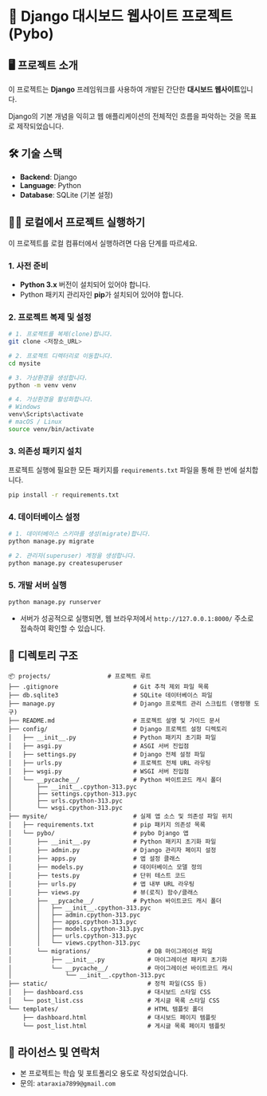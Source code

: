 # 📄 Django 대시보드 웹사이트 프로젝트 (Pybo)

## 🖥️ 프로젝트 소개

이 프로젝트는 **Django** 프레임워크를 사용하여 개발된 간단한 **대시보드 웹사이트**입니다.

Django의 기본 개념을 익히고 웹 애플리케이션의 전체적인 흐름을 파악하는 것을 목표로 제작되었습니다.

## 🛠️ 기술 스택

- **Backend**: Django
- **Language**: Python
- **Database**: SQLite (기본 설정)

## 🏃‍♂️ 로컬에서 프로젝트 실행하기

이 프로젝트를 로컬 컴퓨터에서 실행하려면 다음 단계를 따르세요.

### 1. 사전 준비

- **Python 3.x** 버전이 설치되어 있어야 합니다.
- Python 패키지 관리자인 **pip**가 설치되어 있어야 합니다.

### 2. 프로젝트 복제 및 설정

```bash
# 1. 프로젝트를 복제(clone)합니다.
git clone <저장소_URL>

# 2. 프로젝트 디렉터리로 이동합니다.
cd mysite

# 3. 가상환경을 생성합니다.
python -m venv venv

# 4. 가상환경을 활성화합니다.
# Windows
venv\Scripts\activate
# macOS / Linux
source venv/bin/activate
```

### 3. 의존성 패키지 설치

프로젝트 실행에 필요한 모든 패키지를 `requirements.txt` 파일을 통해 한 번에 설치합니다.

```bash
pip install -r requirements.txt
```

### 4. 데이터베이스 설정

```bash
# 1. 데이터베이스 스키마를 생성(migrate)합니다.
python manage.py migrate

# 2. 관리자(superuser) 계정을 생성합니다.
python manage.py createsuperuser
```

### 5. 개발 서버 실행

```bash
python manage.py runserver
```

- 서버가 성공적으로 실행되면, 웹 브라우저에서 `http://127.0.0.1:8000/` 주소로 접속하여 확인할 수 있습니다.

## 📂 디렉토리 구조

```text
📦 projects/                # 프로젝트 루트
├── .gitignore                     # Git 추적 제외 파일 목록
├── db.sqlite3                     # SQLite 데이터베이스 파일
├── manage.py                      # Django 프로젝트 관리 스크립트 (명령행 도구)
├── README.md                      # 프로젝트 설명 및 가이드 문서
├── config/                        # Django 프로젝트 설정 디렉토리
│   ├── __init__.py                # Python 패키지 초기화 파일
│   ├── asgi.py                    # ASGI 서버 진입점
│   ├── settings.py                # Django 전체 설정 파일
│   ├── urls.py                    # 프로젝트 전체 URL 라우팅
│   ├── wsgi.py                    # WSGI 서버 진입점
│   └── __pycache__/               # Python 바이트코드 캐시 폴더
│       ├── __init__.cpython-313.pyc
│       ├── settings.cpython-313.pyc
│       ├── urls.cpython-313.pyc
│       └── wsgi.cpython-313.pyc
├── mysite/                        # 실제 앱 소스 및 의존성 파일 위치
│   ├── requirements.txt           # pip 패키지 의존성 목록
│   └── pybo/                      # pybo Django 앱
│       ├── __init__.py            # Python 패키지 초기화 파일
│       ├── admin.py               # Django 관리자 페이지 설정
│       ├── apps.py                # 앱 설정 클래스
│       ├── models.py              # 데이터베이스 모델 정의
│       ├── tests.py               # 단위 테스트 코드
│       ├── urls.py                # 앱 내부 URL 라우팅
│       ├── views.py               # 뷰(로직) 함수/클래스
│       ├── __pycache__/           # Python 바이트코드 캐시 폴더
│       │   ├── __init__.cpython-313.pyc
│       │   ├── admin.cpython-313.pyc
│       │   ├── apps.cpython-313.pyc
│       │   ├── models.cpython-313.pyc
│       │   ├── urls.cpython-313.pyc
│       │   └── views.cpython-313.pyc
│       └── migrations/                # DB 마이그레이션 파일
│           ├── __init__.py            # 마이그레이션 패키지 초기화
│           └── __pycache__/           # 마이그레이션 바이트코드 캐시
│               └── __init__.cpython-313.pyc
├── static/                            # 정적 파일(CSS 등)
│   ├── dashboard.css                  # 대시보드 스타일 CSS
│   └── post_list.css                  # 게시글 목록 스타일 CSS
└── templates/                         # HTML 템플릿 폴더
    ├── dashboard.html                 # 대시보드 페이지 템플릿
    └── post_list.html                 # 게시글 목록 페이지 템플릿
```

## 📜 라이선스 및 연락처

- 본 프로젝트는 학습 및 포트폴리오 용도로 작성되었습니다.
- 문의: `ataraxia7899@gmail.com`
